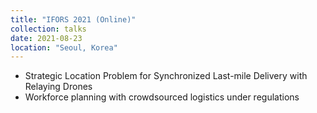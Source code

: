 ```yaml
---
title: "IFORS 2021 (Online)"
collection: talks
date: 2021-08-23
location: "Seoul, Korea"
---
```


* Strategic Location Problem for Synchronized Last-mile Delivery with Relaying Drones
* Workforce planning with crowdsourced logistics under regulations
